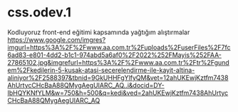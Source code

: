 # css.odev.1
Kodluyoruz front-end eğitimi kapsamında yağtığım alıştırmalar
https://www.google.com/imgres?imgurl=https%3A%2F%2Fwww.aa.com.tr%2Fuploads%2FuserFiles%2F7fc6ad83-e801-4dd2-b1c1-974abd5a6af0%2F2022%252FMayis%252FAA-27865102.jpg&imgrefurl=https%3A%2F%2Fwww.aa.com.tr%2Ftr%2Fgundem%2Fkedilerin-5-kusak-atasi-secerelendirme-ile-kayit-altina-aliniyor%2F2588397&tbnid=9GkUHHFgYlfyQM&vet=12ahUKEwjKztfm7438AhUrtycCHcBaA88QMygAegUIARC_AQ..i&docid=DY-IbHQYKNfYLM&w=750&h=500&q=kedi&ved=2ahUKEwjKztfm7438AhUrtycCHcBaA88QMygAegUIARC_AQ

